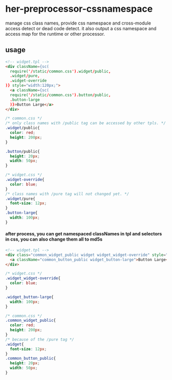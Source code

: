 # her-preprocessor-cssnamespace
manage css class names, provide css namespace and cross-module access detect or dead code detect.
it also output a css namespace and access map for the runtime or other processor.

## usage

```html
<!-- widget.tpl -->
<div className={sc(
  require('/static/common.css').widget/public, 
  .widget/pure,
  .widget-override
)} style="width:120px;">
  <a className={sc(
  require('/static/common.css').button/public,
  .button-large
  )}>Button Large</a>
</div>
```

```css
/* common.css */
/* only class names with /public tag can be accessed by other tpls. */
.widget/public{
  color: red;
  height: 200px;
}

.button/public{
  height: 20px;
  width: 50px;
}
```

```css
/* widget.css */
.widget-override{
  color: blue;
}
/* class names with /pure tag will not changed yet. */
.widget/pure{
  font-size: 12px;
}
.button-large{
  width: 100px;
}
```

#### after process, you can get namespaced classNames in tpl and selectors in css, you can also change them all to md5s

```html
<!-- widget.tpl -->
<div class="common_widget_public widget widget_widget-override" style="width:120px;">
  <a className="common_button_public widget_button-large">Button Large</a>
</div>
```

```css
/* widget.css */
.widget_widget-override{
  color: blue;
}

.widget_button-large{
  width: 100px;
}
```

```css
/* common.css */
.common_widget_public{
  color: red;
  height: 200px;
}
/* because of the /pure tag */
.widget{
  font-size: 12px;
}
.common_button_public{
  height: 20px;
  width: 50px;
}
```
